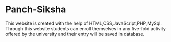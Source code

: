 # Panch-Siksha
This website is created with the help of HTML,CSS,JavaScript,PHP,MySql.
Through this website students can enroll themselves in any five-fold activity offered by the university and their entry will be saved in database.

